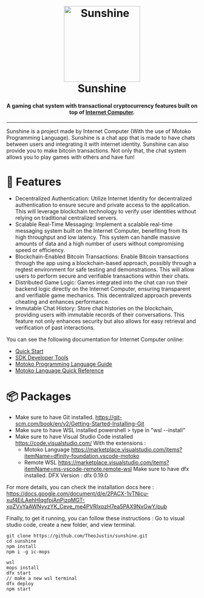 <h1 align="center">
  <br>
  <a href="https://github.com/TheoJustin/sunshine/"><img src="https://ibb.co/h94n6bv" alt="Sunshine" width="200"></a>
  <br>
  	Sunshine
  <br>
</h1>

<h4 align="center">A gaming chat system with transactional cryptocurrency features built on top of <a href="https://internetcomputer.org/docs/current/motoko/tutorial" target="_blank">Internet Computer</a>.</h4>
<hr>

Sunshine is a project made by Internet Computer (With the use of Motoko Programming Language). Sunshine is a chat app that is made to have chats between users and integrating it with internet identity. Sunshine can also provide you to make bitcoin transactions. Not only that, the chat system allows you to play games with others and have fun!

# 🚩 Features
- Decentralized Authentication: Utilize Internet Identity for decentralized authentication to ensure secure and private access to the application. This will leverage blockchain technology to verify user identities without relying on traditional centralized servers.
- Scalable Real-Time Messaging: Implement a scalable real-time messaging system built on the Internet Computer, benefiting from its high throughput and low latency. This system can handle massive amounts of data and a high number of users without compromising speed or efficiency.
- Blockchain-Enabled Bitcoin Transactions: Enable Bitcoin transactions through the app using a blockchain-based approach, possibly through a regtest environment for safe testing and demonstrations. This will allow users to perform secure and verifiable transactions within their chats.
- Distributed Game Logic: Games integrated into the chat can run their backend logic directly on the Internet Computer, ensuring transparent and verifiable game mechanics. This decentralized approach prevents cheating and enhances performance.
- Immutable Chat History: Store chat histories on the blockchain, providing users with immutable records of their conversations. This feature not only enhances security but also allows for easy retrieval and verification of past interactions.

You can see the following documentation for Internet Computer online:
- [Quick Start](https://internetcomputer.org/docs/current/developer-docs/setup/deploy-locally)
- [SDK Developer Tools](https://internetcomputer.org/docs/current/developer-docs/setup/install)
- [Motoko Programming Language Guide](https://internetcomputer.org/docs/current/motoko/main/motoko)
- [Motoko Language Quick Reference](https://internetcomputer.org/docs/current/motoko/main/language-manual)

# 📦 Packages
- Make sure to have Git installed.
https://git-scm.com/book/en/v2/Getting-Started-Installing-Git
- Make sure to have WSL installed
powershell > type in "wsl --install"
- Make sure to have Visual Studio Code installed
https://code.visualstudio.com/
    With the extensions :
    - Motoko Language
    https://marketplace.visualstudio.com/items?itemName=dfinity-foundation.vscode-motoko
    - Remote WSL
    https://marketplace.visualstudio.com/items?itemName=ms-vscode-remote.remote-wsl
Make sure to have dfx installed.
DFX Version : dfx 0.19.0

For more details, you can check the installation docs here :
https://docs.google.com/document/d/e/2PACX-1vTNicu-xuf4EiLAehHIqgfpjAnPjzqMGT-xpZVvYaAWNyvzYK_Ceve_me4PVRIxpzH7ea5PAX9NxGwY/pub

Finally, to get it running, you can follow these instructions :
Go to visual studio code, create a new folder, and view terminal.

```
git clone https://github.com/TheoJustin/sunshine.git
cd sunshine
npm install
npm i -g ic-mops

wsl
mops install
dfx start
// make a new wsl terminal
dfx deploy
npm start
```
